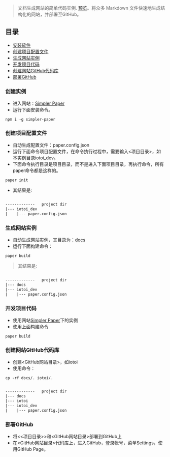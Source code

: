 > 文档生成网站的简单代码实例. [预览](http://cnruby.github.io/iotoi/)。将众多 Markdown 文件快速地生成结构化的网站，并部署至GitHub。

## 目录    
- [安装软件](#安装软件)
- [创建项目配置文件](#创建项目配置文件)
- [生成网站实例](#生成网站实例)
- [开发项目代码](#开发项目代码)
- [创建网站GitHub代码库](#创建网站GitHub代码库)
- [部署GitHub](#部署GitHub)

### 创建实例
- 进入网站：[Simpler Paper](https://github.com/DhyanaChina/simpler-paper)
- 运行下面安装命令。

```shell
npm i -g simpler-paper
```

### 创建项目配置文件
- 自动生成配置文件：paper.config.json
- 运行下面命令项目配置文件，在命令执行过程中，需要输入<项目目录>，如本实例目录iotoi_dev。
- 下面命令执行目录是项目目录，而不是进入下面项目目录，再执行命令，所有paper命令都是这样的。

```shell
paper init
```

- 其结果是:

```html  

-------------   project dir
|--- iotoi_dev
|    |--- paper.config.json
```

### 生成网站实例
- 自动生成网站实例，其目录为：docs
- 运行下面构建命令：

```shell
paper build
```

> 其结果是:

```html  

-------------   project dir
|--- docs
|--- iotoi_dev
|    |--- paper.config.json
```


### 开发项目代码
- 使用网站[Simpler Paper](https://github.com/DhyanaChina/simpler-paper)下的实例
- 使用上面构建命令

```shell
paper build
```

### 创建网站GitHub代码库
- 创建<GitHub网站目录>，如iotoi
- 使用命令：

```shell
cp -rf docs/. iotoi/.
```

```html  

-------------   project dir
|--- docs
|--- iotoi
|--- iotoi_dev
|    |--- paper.config.json
```

### 部署GitHub
- 将<<项目目录>>和<GitHub网站目录>部署到GitHub上
- 在<GitHub网站目录>代码库上，进入GitHub，登录帐号，菜单Settings，使用GitHub Page。